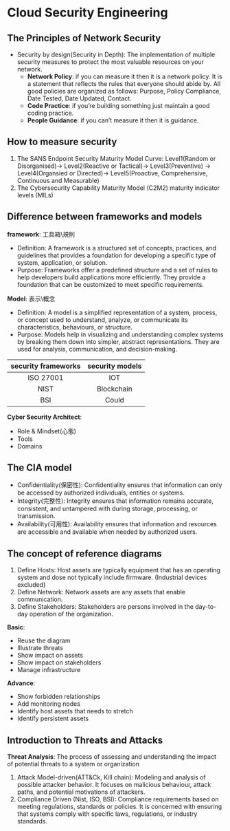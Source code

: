 # Cloud Security Engineering
## The Principles of Network Security
- Security by design(Security in Depth): The implementation of multiple security measures to protect the most valuable resources on your network.
  - **Network Policy**: if you can measure it then it is a network policy. It is a statement that reflects the rules that everyone should abide by. All good policies are organized as follows: Purpose, Policy Compliance, Date Tested, Date Updated, Contact.
  - **Code Practice**: if you’re building something just maintain a good coding practice.
  - **People Guidance**: if you can’t measure it then it is guidance.
    
## How to measure security 
1. The SANS Endpoint Security Maturity Model Curve: Level1(Random or Disorganised)-> Level2(Reactive or Tactical)-> Level3(Preventive)
-> Level4(Organsied or Directed)-> Level5(Proactive, Comprehensive, Continuous and Measurable)   
2. The Cybersecurity Capability Maturity Model (C2M2) maturity indicator levels (MILs)

## Difference between frameworks and models

**framework**: 工具箱\規則
- Definition: A framework is a structured set of concepts, practices, and guidelines that provides a foundation for developing a specific type of system, application, or solution.
- Purpose: Frameworks offer a predefined structure and a set of rules to help developers build applications more efficiently. They provide a foundation that can be customized to meet specific requirements.

**Model**: 表示\概念
- Definition: A model is a simplified representation of a system, process, or concept used to understand, analyze, or communicate its characteristics, behaviours, or structure.
- Purpose: Models help in visualizing and understanding complex systems by breaking them down into simpler, abstract representations. They are used for analysis, communication, and decision-making.

| security frameworks| security models |
|:----:|:----:|
| ISO 27001 | IOT |
| NIST | Blockchain |
| BSI | Could |

**Cyber Security Architect**:
- Role & Mindset(心態)
- Tools
- Domains

## The CIA model
- Confidentiality(保密性): Confidentiality ensures that information can only be accessed by authorized individuals, entities or systems.
- Integrity(完整性): Integrity ensures that information remains accurate, consistent, and untampered with during storage, processing, or transmission.
- Availability(可用性): Availability ensures that information and resources are accessible and available when needed by authorized users.

## The concept of reference diagrams
1. Define Hosts: Host assets are typically equipment that has an operating system and dose not typically include firmware. (Industrial devices excluded)
2. Define Network: Network assets are any assets that enable communication. 
3. Define Stakeholders: Stakeholders are persons involved in the day-to-day operation of the organization.

**Basic**:
- Reuse the diagram
- Illustrate threats
- Show impact on assets
- Show impact on stakeholders
- Manage infrastructure

**Advance**:
- Show forbidden relationships
- Add monitoring nodes
- Identify host assets that needs to stretch
- Identify persistent assets  

## Introduction to Threats and Attacks
**Threat Analysis**: The process of assessing and understanding the impact of potential threats to a system or organization
1. Attack Model-driven(ATT&Ck, Kill chain): Modeling and analysis of possible attacker behavior. It focuses on malicious behaviour, attack paths, and potential motivations of attackers.
2. Compliance Driven (Nist, ISO, BSI): Compliance requirements based on meeting regulations, standards or policies. It is concerned with ensuring that systems comply with specific laws, regulations, or industry standards.

